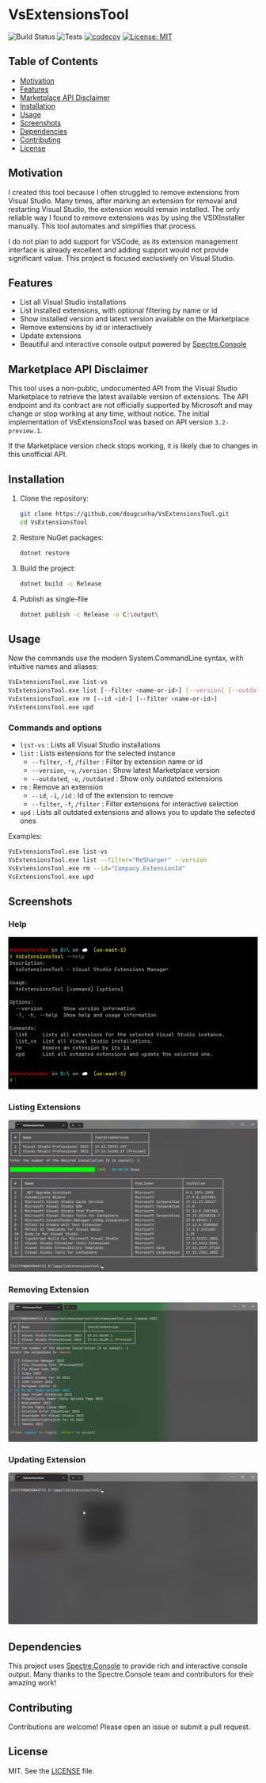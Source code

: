# VsExtensionsTool

![Build Status](https://github.com/dougcunha/VsExtensionsTool/actions/workflows/build.yml/badge.svg?branch=master)
![Tests](https://github.com/dougcunha/VsExtensionsTool/actions/workflows/tests.yml/badge.svg?branch=master)
[![codecov](https://codecov.io/gh/dougcunha/VsExtensionsTool/branch/master/graph/badge.svg)](https://codecov.io/gh/dougcunha/VsExtensionsTool)
[![License: MIT](https://img.shields.io/badge/License-MIT-yellow.svg)](LICENSE)


## Table of Contents

- [Motivation](#motivation)
- [Features](#features)
- [Marketplace API Disclaimer](#marketplace-api-disclaimer)
- [Installation](#installation)
- [Usage](#usage)
- [Screenshots](#screenshots)
- [Dependencies](#dependencies)
- [Contributing](#contributing)
- [License](#license)

## Motivation

I created this tool because I often struggled to remove extensions from Visual Studio. Many times, after marking an extension for removal and restarting Visual Studio, the extension would remain installed. The only reliable way I found to remove extensions was by using the VSIXInstaller manually. This tool automates and simplifies that process.

I do not plan to add support for VSCode, as its extension management interface is already excellent and adding support would not provide significant value. This project is focused exclusively on Visual Studio.

## Features

- List all Visual Studio installations
- List installed extensions, with optional filtering by name or id
- Show installed version and latest version available on the Marketplace
- Remove extensions by id or interactively
- Update extensions
- Beautiful and interactive console output powered by [Spectre.Console](https://spectreconsole.net/)

## Marketplace API Disclaimer

This tool uses a non-public, undocumented API from the Visual Studio Marketplace to retrieve the latest available version of extensions. The API endpoint and its contract are not officially supported by Microsoft and may change or stop working at any time, without notice. The initial implementation of VsExtensionsTool was based on API version `3.2-preview.1`.

If the Marketplace version check stops working, it is likely due to changes in this unofficial API.

## Installation

1. Clone the repository:

   ```sh
   git clone https://github.com/dougcunha/VsExtensionsTool.git
   cd VsExtensionsTool
   ```

2. Restore NuGet packages:

   ```sh
   dotnet restore
   ```

3. Build the project:

   ```sh
   dotnet build -c Release
   ```

4. Publish as single-file

    ```sh
    dotnet publish -c Release -o C:\output\
    ```

## Usage

Now the commands use the modern System.CommandLine syntax, with intuitive names and aliases:

```sh
VsExtensionsTool.exe list-vs
VsExtensionsTool.exe list [--filter <name-or-id>] [--version] [--outdated]
VsExtensionsTool.exe rm [--id <id>] [--filter <name-or-id>]
VsExtensionsTool.exe upd
```

### Commands and options

- `list-vs` : Lists all Visual Studio installations
- `list` : Lists extensions for the selected instance
  - `--filter`, `-f`, `/filter` : Filter by extension name or id
  - `--version`, `-v`, `/version` : Show latest Marketplace version
  - `--outdated`, `-o`, `/outdated` : Show only outdated extensions
- `rm` : Remove an extension
  - `--id`, `-i`, `/id` : Id of the extension to remove
  - `--filter`, `-f`, `/filter` : Filter extensions for interactive selection
- `upd` : Lists all outdated extensions and allows you to update the selected ones

Examples:

```sh
VsExtensionsTool.exe list-vs
VsExtensionsTool.exe list --filter="ReSharper" --version
VsExtensionsTool.exe rm --id="Company.ExtensionId"
VsExtensionsTool.exe upd
```

## Screenshots

### Help

![Help](VsExtensionsTool/images/help.png)

### Listing Extensions

![Listing Extensions](VsExtensionsTool/images/list-extensions.png)

### Removing Extension

![Removing Extension](VsExtensionsTool/images/remove-extension.png)

### Updating Extension

![Update Extension](VsExtensionsTool/images/update-extension.gif)

## Dependencies

This project uses [Spectre.Console](https://spectreconsole.net/) to provide rich and interactive console output. Many thanks to the Spectre.Console team and contributors for their amazing work!

## Contributing

Contributions are welcome! Please open an issue or submit a pull request.

## License

MIT. See the [LICENSE](LICENSE) file.
